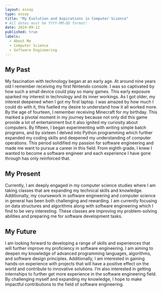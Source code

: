 ```yaml
---
layout: essay
type: essay
title: "My Evolution and Aspirations in Computer Science"
# All dates must be YYYY-MM-DD format!
date: 2024-09-12
published: true
labels:
  - About Me
  - Computer Science
  - Software Engineering
---
```


## My Past
My fascination with technology began at an early age. At around nine years old I remember receiving my first Nintendo console. I was so captivated by how such a small device could play so many games. This early exposure sparked my interest in technology and its inner workings. As I got older, my interest deepened when I got my first laptop. I was amazed by how much I could do with it, this fuelled my desire to understand how it all worked more. By the age of fourteen, I remember receiving Minecraft for my birthday. This marked a pivotal moment in my journey because not only did this game provide a lot of entertainment but it also ignited my curiosity about computers. By fifteen, I began experimenting with writing simple batch programs, and by sixteen I delved into Python programming which further expanded my coding skills and deepened my understanding of computer operations. This period solidified my passion for software engineering and made me want to pursue a career in this field. From eighth grade, I knew I wanted to become a software engineer and each experience I have gone through has only reinforced that.

## My Present
Currently, I am deeply engaged in my computer science studies where I am taking classes that are expanding my technical skills and knowledge. Additionally, my coursework in software engineering and computer science in general has been both challenging and rewarding. I am currently focusing on data structures and algorithms along with software engineering which I find to be very interesting. These classes are improving my problem-solving abilities and preparing me for software development tasks.

## My Future
I am looking forward to developing a range of skills and experiences that will further improve my proficiency in software engineering. I am aiming to deepen my knowledge of advanced programming languages, algorithms, and software design principles. Additionally, I am interested in gaining hands-on experience with projects that will have a positive effect on the world and contribute to innovative solutions. I’m also interested in getting internships to further get more experience in the software engineering field. By challenging myself and expanding my knowledge, I hope to make impactful contributions to the field of software engineering.
